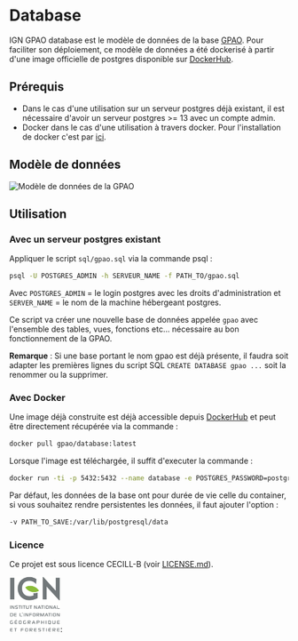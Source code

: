 # Database

IGN GPAO database est le modèle de données de la base [GPAO](https://github.com/ign-gpao).
Pour faciliter son déploiement, ce modèle de données a été dockerisé à partir d'une image officielle de postgres disponible sur [DockerHub](https://hub.docker.com/_/postgres).

## Prérequis

 - Dans le cas d'une utilisation sur un serveur postgres déjà existant, il est nécessaire d'avoir un serveur postgres >= 13 avec un compte admin.
 - Docker dans le cas d'une utilisation à travers docker. Pour l'installation de docker c'est par [ici](https://docs.docker.com/engine/install/).
 
## Modèle de données

![Modèle de données de la GPAO](https://github.com/ign-gpao/database/blob/main/images/GPAO%20V3.png)
 
## Utilisation

### Avec un serveur postgres existant

Appliquer le script `sql/gpao.sql` via la commande psql : 

``` bash
psql -U POSTGRES_ADMIN -h SERVEUR_NAME -f PATH_TO/gpao.sql
```

Avec ``` POSTGRES_ADMIN ``` = le login postgres avec les droits d'administration et ``` SERVER_NAME ``` = le nom de la machine hébergeant postgres.

Ce script va créer une nouvelle base de données appelée ``` gpao ``` avec l'ensemble des tables, vues, fonctions etc... nécessaire au bon fonctionnement de la GPAO.

**Remarque** : Si une base portant le nom gpao est déjà présente, il faudra soit adapter les premières lignes du script SQL ``` CREATE DATABASE gpao ... ``` soit la renommer ou la supprimer.

### Avec Docker

Une image déjà construite est déjà accessible depuis [DockerHub](https://hub.docker.com/r/gpao/database) et peut être directement récupérée via la commande : 

``` bash
docker pull gpao/database:latest
```

Lorsque l'image est téléchargée, il suffit d'executer la commande : 

``` bash
docker run -ti -p 5432:5432 --name database -e POSTGRES_PASSWORD=postgres
```

Par défaut, les données de la base ont pour durée de vie celle du container, si vous souhaitez rendre persistentes les données, il faut ajouter l'option : 

``` bash
-v PATH_TO_SAVE:/var/lib/postgresql/data
```

### Licence

Ce projet est sous licence CECILL-B (voir [LICENSE.md](https://github.com/ign-gpao/.github/blob/main/LICENSE.md)).

[![IGN](https://github.com/ign-gpao/.github/blob/main/images/logo_ign.png)](https://www.ign.fr):

